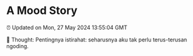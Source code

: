 # A Mood Story

⏰ Updated on Mon, 27 May 2024 13:55:04 GMT

💭 Thought: Pentingnya istirahat: seharusnya aku tak perlu terus-terusan ngoding.

